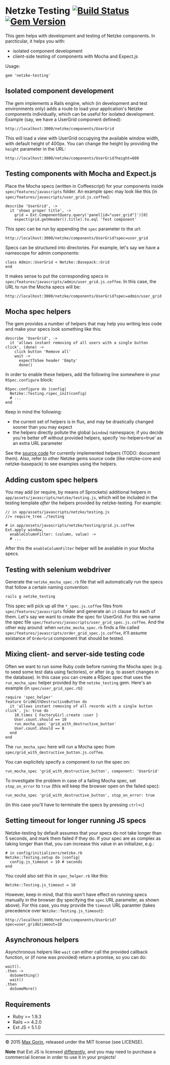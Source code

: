 # Netzke Testing [![Build Status](https://travis-ci.org/netzke/netzke-testing.png?branch=master)](https://travis-ci.org/netzke/netzke-testing) [![Gem Version](https://fury-badge.herokuapp.com/rb/netzke-testing.png)](http://badge.fury.io/rb/netzke-testing)

This gem helps with development and testing of Netzke components. In parcticular, it helps you with:

  * isolated component development
  * client-side testing of components with Mocha and Expect.js

Usage:

    gem 'netzke-testing'

## Isolated component development

The gem implements a Rails engine, which (in development and test environments only) adds a route to load your
application's Netzke components individually, which can be useful for isolated development.  Example (say, we have a
UserGrid component defined):

    http://localhost:3000/netzke/components/UserGrid

This will load a view with UserGrid occupying the available window width, with default height of 400px. You can change
the height by providing the `height` parameter in the URL:

    http://localhost:3000/netzke/components/UserGrid?height=600

## Testing components with Mocha and Expect.js

Place the Mocha specs (written in Coffeescript) for your components inside `spec/features/javascripts` folder. An
example spec may look like this (in `spec/features/javascripts/user_grid.js.coffee`):

    describe 'UserGrid', ->
      it 'shows proper title', ->
        grid = Ext.ComponentQuery.query('panel[id="user_grid"]')[0]
        expect(grid.getHeader().title).to.eql 'Test component'

This spec can be run by appending the `spec` parameter to the url:

    http://localhost:3000/netzke/components/UserGrid?spec=user_grid

Specs can be structured into directories. For example, let's say we have a namescope for admin components:

    class Admin::UserGrid < Netzke::Basepack::Grid
    end

It makes sense to put the corresponding specs in `spec/features/javascripts/admin/user_grid.js.coffee`. In this case,
   the URL to run the Mocha specs will be:

    http://localhost:3000/netzke/components/UserGrid?spec=admin/user_grid

## Mocha spec helpers

The gem provides a number of helpers that may help you writing less code and make your specs look something like this:

    describe 'UserGrid', ->
      it 'allows instant removing of all users with a single button click', (done) ->
        click button 'Remove all'
        wait ->
          expectToSee header 'Empty'
          done()

In order to enable these helpers, add the following line somewhere in your `RSpec.configure` block:

    RSpec.configure do |config|
      Netzke::Testing.rspec_init(config)
      # ...
    end

Keep in mind the following:

  * the current set of helpers is in flux, and may be drastically changed sooner than you may expect
  * the helpers directly pollute the global (`window`) namespace; if you decide you're better off without provided
  helpers, specify 'no-helpers=true' as an extra URL parameter

See the [source
code](https://github.com/netzke/netzke-testing/tree/master/app/assets/javascripts/netzke/testing/helpers) for currently
implemented helpers (TODO: document them). Also, refer to other Netzke gems source code (like netzke-core and
netzke-basepack) to see examples using the helpers.

## Adding custom spec helpers

You may add (or require, by means of Sprockets) additional helpers in `app/assets/javascripts/netzke/testing.js`, which will be included in the testing template *after* the helpers provided by netzke-testing. For example:

    // in app/assets/javascripts/netzke/testing.js
    //= require_tree ./testing

    # in app/assets/javascripts/netzke/testing/grid.js.coffee
    Ext.apply window,
      enableColumnFilter: (column, value) ->
      # ...

After this the `enableColumnFilter` helper will be available in your Mocha specs.

## Testing with selenium webdriver

Generate the `netzke_mocha_spec.rb` file that will automatically run the specs that follow a certain naming convention:

    rails g netzke_testing

This spec will pick up all the `*_spec.js.coffee` files from `spec/features/javascripts` folder and generate an `it`
clause for each of them. Let's say we want to create the spec for UserGrid. For this we name the spec file
`spec/features/javascripts/user_grid_spec.js.coffee`. And the other way around: when `netzke_mocha_spec.rb` finds a file
called `spec/features/javascripts/order_grid_spec.js.coffee`, it'll assume existance of `OrderGrid` component that
should be tested.

## Mixing client- and server-side testing code

Often we want to run some Ruby code before running the Mocha spec (e.g. to seed some test data using factories), or
after (e.g. to assert changes in the database). In this case you can create a RSpec spec that uses the `run_mocha_spec`
helper provided by the `netzke_testing` gem. Here's an example (in `spec/user_grid_spec.rb`):

    require 'spec_helper'
    feature GridWithDestructiveButton do
      it 'allows instant removing of all records with a single button click', js: true do
        10.times { FactoryGirl.create :user }
        User.count.should == 10
        run_mocha_spec 'grid_with_destructive_button'
        User.count.should == 0
      end
    end

The `run_mocha_spec` here will run a Mocha spec from `spec/grid_with_destructive_button.js.coffee`.

You can explicitely specify a component to run the spec on:

    run_mocha_spec 'grid_with_destructive_button', component: 'UserGrid'

To investigate the problem in case of a failing Mocha spec, set `stop_on_error` to `true` (this will keep the browser open on the failed spec):

    run_mocha_spec 'grid_with_destructive_button', stop_on_error: true

(in this case you'll have to terminate the specs by pressing `ctrl+c`)

## Setting timeout for longer running JS specs

Netzke-testing by default assumes that your specs do not take longer than 5 seconds, and mark them failed if they do. If your spec are as complex as taking longer than that, you can increase this value in an initializer, e.g.:

    # in config/initializers/netzke.rb
    Netzke::Testing.setup do |config|
      config.js_timeout = 10 # seconds
    end

You could also set this in `spec_helper.rb` like this:

    Netzke::Testing.js_timeout = 10

However, keep in mind, that this won't have effect on running specs manually in the browser (by specifying the `spec` URL parameter, as shown above). For this case, you may provide the `timeout` URL paramter (takes precedence over `Netzke::Testing.js_timeout`):

    http://localhost:3000/netzke/components/UserGrid?spec=user_grid&timeout=10

## Asynchronous helpers

Asynchronous helpers like `wait` can either call the provided callback function, or (if none was provided) return a promise, so you can do:

    wait().
    .then ->
      doSomething()
      wait()
    .then
      doSomeMore()

## Requirements

* Ruby >= 1.9.3
* Rails ~> 4.2.0
* Ext JS = 5.1.0

---
© 2015 [Max Gorin](https://twitter.com/mxgrn), released under the MIT license (see LICENSE).

**Note** that Ext JS is licensed [differently](http://www.sencha.com/products/extjs/license/), and you may need to
purchase a commercial license in order to use it in your projects!
